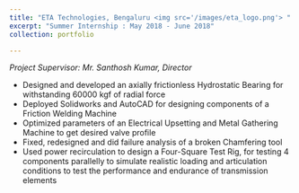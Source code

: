 ```yaml
---
title: "ETA Technologies, Bengaluru <img src='/images/eta_logo.png'> "
excerpt: "Summer Internship : May 2018 - June 2018"
collection: portfolio

---
```

*Project Supervisor: Mr. Santhosh Kumar, Director*  
*	Designed and developed an axially frictionless Hydrostatic Bearing for withstanding 60000 kgf of radial force
*	Deployed Solidworks and AutoCAD for designing components of a Friction Welding Machine 
*	Optimized parameters of an Electrical Upsetting and Metal Gathering Machine to get desired valve profile
*	Fixed, redesigned and did failure analysis of a broken Chamfering tool
*	Used power recirculation to design a Four-Square Test Rig, for testing 4 components parallelly to simulate realistic loading and articulation conditions to test the performance and endurance of transmission elements


